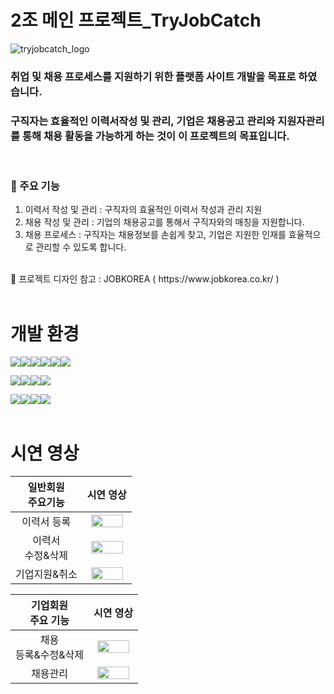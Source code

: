 # 2조 메인 프로젝트_TryJobCatch
![tryjobcatch_logo](https://github.com/sgyung/prj_tryJobCatch/assets/98216156/7298be96-2b2f-4513-919e-f5954f7d20b5)

 
### 취업 및 채용 프로세스를 지원하기 위한 플랫폼 사이트 개발을 목표로 하였습니다.
### 구직자는 효율적인 이력서작성 및 관리, 기업은 채용공고 관리와 지원자관리를 통해 채용 활동을 가능하게 하는 것이 이 프로젝트의 목표입니다.
<br>


### 🔎 주요 기능<br>
1. 이력서 작성 및 관리 : 구직자의 효율적인 이력서 작성과 관리 지원
2. 채용 작성 및 관리 : 기업의 채용공고를 통해서 구직자와의 매칭을 지원합니다.
3. 채용 프로세스 : 구직자는 채용정보를 손쉽게 찾고, 기업은 지원한 인재를 효율적으로 관리할 수 있도록 합니다.
<br>
📌 프로젝트 디자인 참고 : JOBKOREA  ( https://www.jobkorea.co.kr/ )
<br>
<br>


# 개발 환경
<img src="https://img.shields.io/badge/windows-0078D6?style=for-the-badge&logo=windows10&logoColor=white"><img src="https://img.shields.io/badge/linux-FCC624?style=for-the-badge&logo=linux&logoColor=black"><img src="https://img.shields.io/badge/amazon aws-232F3E?style=for-the-badge&logo=amazonaws&logoColor=yellow"><img src="https://img.shields.io/badge/apache tomcat-F8DC75?style=for-the-badge&logo=apachetomcat&logoColor=black"><img src="https://img.shields.io/badge/oracle-F80000?style=for-the-badge&logo=oracle&logoColor=white"><img src="https://img.shields.io/badge/github-181717?style=for-the-badge&logo=github&logoColor=white">


<img src="https://img.shields.io/badge/html5-E34F26?style=for-the-badge&logo=html5&logoColor=white"><img src="https://img.shields.io/badge/css-1572B6?style=for-the-badge&logo=css3&logoColor=white"><img src="https://img.shields.io/badge/javascript-F7DF1E?style=for-the-badge&logo=javascript&logoColor=white"><img src="https://img.shields.io/badge/jquery-0769AD?style=for-the-badge&logo=jquery&logoColor=white">


<img src="https://img.shields.io/badge/java-0D597F?style=for-the-badge&logo=java&logoColor=white"><img src="https://img.shields.io/badge/MyBatis-263238?style=for-the-badge&logo=java&logoColor=white"><img src="https://img.shields.io/badge/JSP-EAEAEA?style=for-the-badge&logo=JSP&logoColor=white"><img src="https://img.shields.io/badge/spring-6DB33F?style=for-the-badge&logo=spring&logoColor=white">
<br>
<br>

# 시연 영상
 
| 일반회원<br>주요기능 | 시연 영상 |
|:---------:|:--------:|
| 이력서 등록 | <img src="https://github.com/sgyung/prj_tryJobCatch/assets/98216156/afe1d841-6c6a-4dff-8df0-d30c9bac8243" style="width:90%; height:90%"/>|
| 이력서<br>수정&삭제 |<img src="https://github.com/sgyung/prj_tryJobCatch/assets/98216156/86dca512-8b4f-4db6-adc6-c8ee7cac2d09" style="width:90%; height:90%" /> |
| 기업지원&취소 | <img src="https://github.com/sgyung/prj_tryJobCatch/assets/98216156/9801ae8e-038a-46e9-8440-79c21abbc7ff" style="width:90%; height:90%" /> |

| 기업회원<br>주요 기능 | 시연 영상 |
|:---------:|:--------:|
| 채용<br>등록&수정&삭제 | <img src="https://github.com/sgyung/prj_tryJobCatch/assets/98216156/13b5b155-7d95-4219-9f8c-7c1ff44e910b" style="width:90%; height:90%" /> |
| 채용관리 | <img src="https://github.com/sgyung/prj_tryJobCatch/assets/98216156/8deeff5c-78ff-4561-96ab-a9afef933bfc" style="width:90%; height:90%" /> |


   






